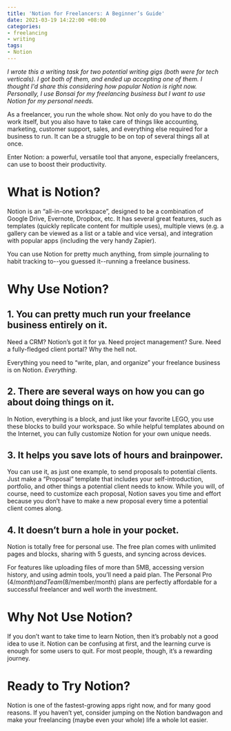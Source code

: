 ```yaml
---
title: 'Notion for Freelancers: A Beginner’s Guide'
date: 2021-03-19 14:22:00 +08:00
categories:
- freelancing
- writing
tags:
- Notion
---
```


*I wrote this a writing task for two potential writing gigs (both were for tech verticals). I got both of them, and ended up accepting one of them. I thought I'd share this considering how popular Notion is right now. Personally, I use Bonsai for my freelancing business but I want to use Notion for my personal needs.*

As a freelancer, you run the whole show. Not only do you have to do the work itself, but you also have to take care of things like accounting, marketing, customer support, sales, and everything else required for a business to run. It can be a struggle to be on top of several things all at once.

Enter Notion: a powerful, versatile tool that anyone, especially freelancers, can use to boost their productivity.

# What is Notion?

Notion is an “all-in-one workspace”, designed to be a combination of Google Drive, Evernote, Dropbox, etc. It has several great features, such as templates (quickly replicate content for multiple uses), multiple views (e.g. a gallery can be viewed as a list or a table and vice versa), and integration with popular apps (including the very handy Zapier).

You can use Notion for pretty much anything, from simple journaling to habit tracking to--you guessed it--running a freelance business.

# Why Use Notion?

## 1. You can pretty much run your freelance business entirely on it.

Need a CRM? Notion’s got it for ya. Need project management? Sure. Need a fully-fledged client portal? Why the hell not.

Everything you need to “write, plan, and organize” your freelance business is on Notion. *Everything*.

## 2. There are several ways on how you can go about doing things on it.

In Notion, everything is a block, and just like your favorite LEGO, you use these blocks to build your workspace. So while helpful templates abound on the Internet, you can fully customize Notion for your own unique needs.

## 3. It helps you save lots of hours and brainpower.

You can use it, as just one example, to send proposals to potential clients. Just make a “Proposal” template that includes your self-introduction, portfolio, and other things a potential client needs to know. While you will, of course, need to customize each proposal, Notion saves you time and effort because you don’t have to make a new proposal every time a potential client comes along.

## 4. It doesn’t burn a hole in your pocket.

Notion is totally free for personal use. The free plan comes with unlimited pages and blocks, sharing with 5 guests, and syncing across devices.

For features like uploading files of more than 5MB, accessing version history, and using admin tools, you’ll need a paid plan. The Personal Pro ($4/month) and Team ($8/member/month) plans are perfectly affordable for a successful freelancer and well worth the investment.

# Why Not Use Notion?

If you don’t want to take time to learn Notion, then it’s probably not a good idea to use it. Notion can be confusing at first, and the learning curve is enough for some users to quit. For most people, though, it’s a rewarding journey.

# Ready to Try Notion?

Notion is one of the fastest-growing apps right now, and for many good reasons. If you haven’t yet, consider jumping on the Notion bandwagon and make your freelancing (maybe even your whole) life a whole lot easier.